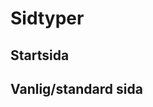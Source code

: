 <!-- TITLE: Sidtyper -->
<!-- SUBTITLE: A quick summary of Sidtyper -->

# Sidtyper
## Startsida
## Vanlig/standard sida